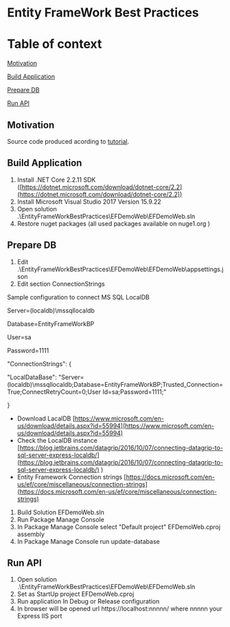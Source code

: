 # Entity FrameWork Best Practices
 
# Table of context

[Motivation](#_Toc40047671)

[Build Application](#_Toc40047672)

[Prepare DB](#_Toc40047673)

[Run API](#_Toc40047674)

## Motivation

 Source code produced acording to [tutorial](https://www.youtube.com/watch?v=qkJ9keBmQWo).

## Build Application

1. Install .NET Core 2.2.11 SDK ([https://dotnet.microsoft.com/download/dotnet-core/2.2](https://dotnet.microsoft.com/download/dotnet-core/2.2))
2. Install Microsoft Visual Studio 2017 Version 15.9.22
3. Open solution .\EntityFrameWorkBestPractices\EFDemoWeb\EFDemoWeb.sln
4. Restore nuget packages (all used packages available on nuge1.org )

## Prepare DB

1. Edit .\EntityFrameWorkBestPractices\EFDemoWeb\EFDemoWeb\appsettings.json
2. Edit section ConnectionStrings

Sample configuration to connect MS SQL LocalDB

Server=(localdb)\\mssqllocaldb

Database=EntityFrameWorkBP

User=sa

Password=1111

&quot;ConnectionStrings&quot;: {

&quot;LocalDataBase&quot;: &quot;Server=(localdb)\\mssqllocaldb;Database=EntityFrameWorkBP;Trusted\_Connection=True;ConnectRetryCount=0;User Id=sa;Password=1111;&quot;

}

- Download LacalDB [https://www.microsoft.com/en-us/download/details.aspx?id=55994](https://www.microsoft.com/en-us/download/details.aspx?id=55994)
- Check the LocalDB instance [https://blog.jetbrains.com/datagrip/2016/10/07/connecting-datagrip-to-sql-server-express-localdb/](https://blog.jetbrains.com/datagrip/2016/10/07/connecting-datagrip-to-sql-server-express-localdb/) )
- Entity Framework Connection strings [https://docs.microsoft.com/en-us/ef/core/miscellaneous/connection-strings](https://docs.microsoft.com/en-us/ef/core/miscellaneous/connection-strings)

1. Build Solution EFDemoWeb.sln
2. Run Package Manage Console
3. In Package Manage Console select &quot;Default project&quot; EFDemoWeb.cproj assembly
4. In Package Manage Console run update-database

## Run API

1. Open solution .\EntityFrameWorkBestPractices\EFDemoWeb\EFDemoWeb.sln
2. Set as StartUp project EFDemoWeb.cproj
3. Run application In Debug or Release configuration
4. In browser will be opened url https://localhost:nnnnn/ where nnnnn your Express IIS port